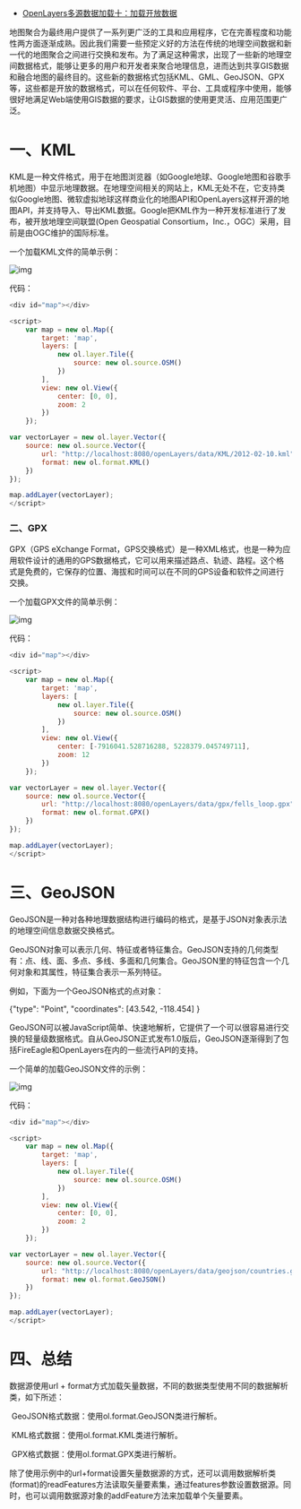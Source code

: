 - [OpenLayers多源数据加载十：加载开放数据](https://blog.csdn.net/qq_35732147/article/details/81539437)

地图聚合为最终用户提供了一系列更广泛的工具和应用程序，它在完善程度和功能性两方面逐渐成熟。因此我们需要一些预定义好的方法在传统的地理空间数据和新一代的地图聚合之间进行交换和发布。为了满足这种需求，出现了一些新的地理空间数据格式，能够让更多的用户和开发者来聚合地理信息，进而达到共享GIS数据和融合地图的最终目的。这些新的数据格式包括KML、GML、GeoJSON、GPX等，这些都是开放的数据格式，可以在任何软件、平台、工具或程序中使用，能够很好地满足Web端使用GIS数据的要求，让GIS数据的使用更灵活、应用范围更广泛。

# 一、KML

   KML是一种文件格式，用于在地图浏览器（如Google地球、Google地图和谷歌手机地图）中显示地理数据。在地理空间相关的网站上，KML无处不在，它支持类似Google地图、微软虚拟地球这样商业化的地图API和OpenLayers这样开源的地图API，并支持导入、导出KML数据。Google把KML作为一种开发标准进行了发布，被开放地理空间联盟(Open Geospatial Consortium，Inc.，OGC）采用，目前是由OGC维护的国际标准。

  一个加载KML文件的简单示例：

![img](https://img-blog.csdn.net/20180809165745155?watermark/2/text/aHR0cHM6Ly9ibG9nLmNzZG4ubmV0L3FxXzM1NzMyMTQ3/font/5a6L5L2T/fontsize/400/fill/I0JBQkFCMA==/dissolve/70)

代码：

```js
<div id="map"></div>

<script>
    var map = new ol.Map({
        target: 'map',
        layers: [
            new ol.layer.Tile({
                source: new ol.source.OSM()
            })
        ],
        view: new ol.View({
            center: [0, 0],
            zoom: 2
        })
    });

var vectorLayer = new ol.layer.Vector({
    source: new ol.source.Vector({
        url: "http://localhost:8080/openLayers/data/KML/2012-02-10.kml",
        format: new ol.format.KML()
    })
});

map.addLayer(vectorLayer);
</script>
```

### **二、GPX**

  GPX（GPS eXchange Format，GPS交换格式）是一种XML格式，也是一种为应用软件设计的通用的GPS数据格式，它可以用来描述路点、轨迹、路程。这个格式是免费的，它保存的位置、海拔和时间可以在不同的GPS设备和软件之间进行交换。

  一个加载GPX文件的简单示例：

![img](https://img-blog.csdn.net/20180809170712372?watermark/2/text/aHR0cHM6Ly9ibG9nLmNzZG4ubmV0L3FxXzM1NzMyMTQ3/font/5a6L5L2T/fontsize/400/fill/I0JBQkFCMA==/dissolve/70)

  代码：

```js
<div id="map"></div>

<script>
    var map = new ol.Map({
        target: 'map',
        layers: [
            new ol.layer.Tile({
                source: new ol.source.OSM()
            })
        ],
        view: new ol.View({
            center: [-7916041.528716288, 5228379.045749711],
            zoom: 12
        })
    });

var vectorLayer = new ol.layer.Vector({
    source: new ol.source.Vector({
        url: "http://localhost:8080/openLayers/data/gpx/fells_loop.gpx",
        format: new ol.format.GPX()
    })
});

map.addLayer(vectorLayer);
</script>
```

# 三、GeoJSON

  GeoJSON是一种对各种地理数据结构进行编码的格式，是基于JSON对象表示法的地理空间信息数据交换格式。

  GeoJSON对象可以表示几何、特征或者特征集合。GeoJSON支持的几何类型有：点、线、面、多点、多线、多面和几何集合。GeoJSON里的特征包含一个几何对象和其属性，特征集合表示一系列特征。

  例如，下面为一个GeoJSON格式的点对象：

  {"type": "Point", "coordinates": [43.542, -118.454] }

  GeoJSON可以被JavaScript简单、快速地解析，它提供了一个可以很容易进行交换的轻量级数据格式。自从GeoJSON正式发布1.0版后，GeoJSON逐渐得到了包括FireEagle和OpenLayers在内的一些流行API的支持。

  一个简单的加载GeoJSON文件的示例：

![img](https://img-blog.csdn.net/20180809172016284?watermark/2/text/aHR0cHM6Ly9ibG9nLmNzZG4ubmV0L3FxXzM1NzMyMTQ3/font/5a6L5L2T/fontsize/400/fill/I0JBQkFCMA==/dissolve/70)

  代码：

```js
<div id="map"></div>

<script>
    var map = new ol.Map({
        target: 'map',
        layers: [
            new ol.layer.Tile({
                source: new ol.source.OSM()
            })
        ],
        view: new ol.View({
            center: [0, 0],
            zoom: 2
        })
    });

var vectorLayer = new ol.layer.Vector({
    source: new ol.source.Vector({
        url: "http://localhost:8080/openLayers/data/geojson/countries.geojson",
        format: new ol.format.GeoJSON()
    })
});

map.addLayer(vectorLayer);
</script>
```

# 四、总结

  数据源使用url + format方式加载矢量数据，不同的数据类型使用不同的数据解析类，如下所述：

​    GeoJSON格式数据：使用ol.format.GeoJSON类进行解析。

​    KML格式数据：使用ol.format.KML类进行解析。

​    GPX格式数据：使用ol.format.GPX类进行解析。

  除了使用示例中的url+format设置矢量数据源的方式，还可以调用数据解析类(format)的readFeatures方法读取矢量要素集，通过features参数设置数据源。同时，也可以调用数据源对象的addFeature方法来加载单个矢量要素。